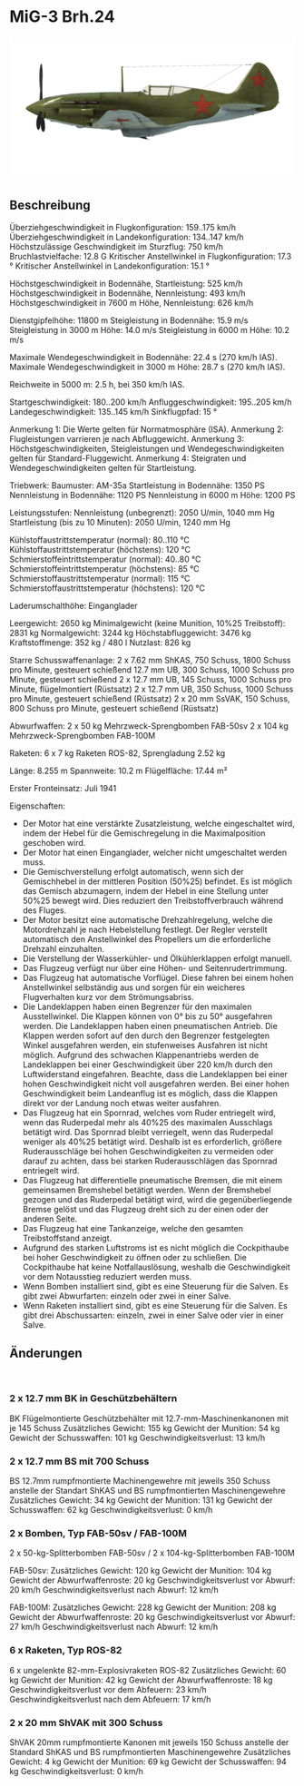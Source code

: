﻿# MiG-3 Brh.24

![mig3s24](../images/mig3s24.png)

## Beschreibung

Überziehgeschwindigkeit in Flugkonfiguration: 159..175 km/h
Überziehgeschwindigkeit in Landekonfiguration: 134..147 km/h
Höchstzulässige Geschwindigkeit im Sturzflug: 750 km/h
Bruchlastvielfache: 12.8 G
Kritischer Anstellwinkel in Flugkonfiguration: 17.3 °
Kritischer Anstellwinkel in Landekonfiguration: 15.1 °

Höchstgeschwindigkeit in Bodennähe, Startleistung: 525 km/h
Höchstgeschwindigkeit in Bodennähe, Nennleistung: 493 km/h
Höchstgeschwindigkeit in 7600 m Höhe, Nennleistung: 626 km/h

Dienstgipfelhöhe: 11800 m
Steigleistung in Bodennähe: 15.9 m/s
Steigleistung in 3000 m Höhe: 14.0 m/s
Steigleistung in 6000 m Höhe: 10.2 m/s

Maximale Wendegeschwindigkeit in Bodennähe: 22.4 s (270 km/h IAS).
Maximale Wendegeschwindigkeit in 3000 m Höhe: 28.7 s (270 km/h IAS).

Reichweite in 5000 m: 2.5 h, bei 350 km/h IAS.

Startgeschwindigkeit: 180..200 km/h
Anfluggeschwindigkeit: 195..205 km/h
Landegeschwindigkeit: 135..145 km/h
Sinkflugpfad: 15 °

Anmerkung 1: Die Werte gelten für Normatmosphäre (ISA).
Anmerkung 2: Flugleistungen varrieren je nach Abfluggewicht.
Anmerkung 3: Höchstgeschwindigkeiten, Steigleistungen und Wendegeschwindigkeiten gelten für Standard-Fluggewicht.
Anmerkung 4: Steigraten und Wendegeschwindigkeiten gelten für Startleistung.

Triebwerk:
Baumuster: AM-35a
Startleistung in Bodennähe: 1350 PS
Nennleistung in Bodennähe: 1120 PS
Nennleistung in 6000 m Höhe: 1200 PS

Leistungsstufen:
Nennleistung (unbegrenzt): 2050 U/min, 1040 mm Hg
Startleistung (bis zu 10 Minuten): 2050 U/min, 1240 mm Hg

Kühlstoffaustrittstemperatur (normal): 80..110 °C
Kühlstoffaustrittstemperatur (höchstens): 120 °C
Schmierstoffeintrittstemperatur (normal): 40..80 °C
Schmierstoffeintrittstemperatur (höchstens): 85 °C
Schmierstoffaustrittstemperatur (normal): 115 °C
Schmierstoffaustrittstemperatur (höchstens): 120 °C

Laderumschalthöhe: Einganglader

Leergewicht: 2650 kg
Minimalgewicht (keine Munition, 10%25 Treibstoff): 2831 kg
Normalgewicht: 3244 kg
Höchstabfluggewicht: 3476 kg
Kraftstoffmenge: 352 kg / 480 l
Nutzlast: 826 kg

Starre Schusswaffenanlage:
2 x 7.62 mm ShKAS, 750 Schuss, 1800 Schuss pro Minute, gesteuert schießend
12.7 mm UB, 300 Schuss, 1000 Schuss pro Minute, gesteuert schießend
2 x 12.7 mm UB, 145 Schuss, 1000 Schuss pro Minute, flügelmontiert (Rüstsatz)
2 x 12.7 mm UB, 350 Schuss, 1000 Schuss pro Minute, gesteuert schießend (Rüstsatz)
2 x 20 mm SsVAK, 150 Schuss, 800 Schuss pro Minute, gesteuert schießend (Rüstsatz)

Abwurfwaffen:
2 x 50 kg Mehrzweck-Sprengbomben FAB-50sv
2 x 104 kg Mehrzweck-Sprengbomben FAB-100M

Raketen:
6 x 7 kg Raketen ROS-82, Sprengladung 2.52 kg

Länge: 8.255 m
Spannweite: 10.2 m
Flügelfläche: 17.44 m²

Erster Fronteinsatz: Juli 1941

Eigenschaften:
- Der Motor hat eine verstärkte Zusatzleistung, welche eingeschaltet wird, indem der Hebel für die Gemischregelung in die Maximalposition geschoben wird.
- Der Motor hat einen Einganglader, welcher nicht umgeschaltet werden muss.
- Die Gemischverstellung erfolgt automatisch, wenn sich der Gemischhebel in der mittleren Position (50%25) befindet. Es ist möglich das Gemisch abzumagern, indem der Hebel in eine Stellung unter 50%25 bewegt wird. Dies reduziert den Treibstoffverbrauch während des Fluges.
- Der Motor besitzt eine automatische Drehzahlregelung, welche die Motordrehzahl je nach Hebelstellung festlegt. Der Regler verstellt automatisch den Anstellwinkel des Propellers um die erforderliche Drehzahl einzuhalten.
- Die Verstellung der Wasserkühler- und Ölkühlerklappen erfolgt manuell.
- Das Flugzeug verfügt nur über eine Höhen- und Seitenrudertrimmung.
- Das Flugzeug hat automatische Vorflügel. Diese fahren bei einem hohen Anstellwinkel selbständig aus und sorgen für ein weicheres Flugverhalten kurz vor dem Strömungsabriss.
- Die Landeklappen haben einen Begrenzer für den maximalen Ausstellwinkel. Die Klappen können von 0° bis zu 50° ausgefahren werden. Die Landeklappen haben einen pneumatischen Antrieb. Die Klappen werden sofort auf den durch den Begrenzer festgelegten Winkel ausgefahren werden, ein stufenweises Ausfahren ist nicht möglich. Aufgrund des schwachen Klappenantriebs werden de Landeklappen bei einer Geschwindigkeit über 220 km/h durch den Luftwiderstand eingefahren. Beachte, dass die Landeklappen bei einer hohen Geschwindigkeit nicht voll ausgefahren werden. Bei einer hohen Geschwindigkeit beim Landeanflug ist es möglich, dass die Klappen direkt vor der Landung noch etwas weiter ausfahren.
- Das Flugzeug hat ein Spornrad, welches vom Ruder entriegelt wird, wenn das Ruderpedal mehr als 40%25 des maximalen Ausschlags betätigt wird. Das Spornrad bleibt verriegelt, wenn das Ruderpedal weniger als 40%25 betätigt wird. Deshalb ist es erforderlich, größere Ruderausschläge bei hohen Geschwindigkeiten zu vermeiden oder darauf zu achten, dass bei starken Ruderausschlägen das Spornrad entriegelt wird.
- Das Flugzeug hat differentielle pneumatische Bremsen, die mit einem gemeinsamen Bremshebel betätigt werden. Wenn der Bremshebel gezogen und das Ruderpedal betätigt wird, wird die gegenüberliegende Bremse gelöst und das Flugzeug dreht sich zu der einen oder der anderen Seite.
- Das Flugzeug hat eine Tankanzeige, welche den gesamten Treibstoffstand anzeigt.
- Aufgrund des starken Luftstroms ist es nicht möglich die Cockpithaube bei hoher Geschwindigkeit zu öffnen oder zu schließen. Die Cockpithaube hat keine Notfallauslösung, weshalb die Geschwindigkeit vor dem Notausstieg reduziert werden muss.
- Wenn Bomben installiert sind, gibt es eine Steuerung für die Salven. Es gibt zwei Abwurfarten: einzeln oder zwei in einer Salve. 
- Wenn Raketen installiert sind, gibt es eine Steuerung für die Salven. Es gibt drei Abschussarten: einzeln, zwei in einer Salve oder vier in einer Salve.

## Änderungen
﻿


### 2 x 12.7 mm BK in Geschützbehältern

BK Flügelmontierte Geschützbehälter mit 12.7-mm-Maschinenkanonen mit je 145 Schuss
Zusätzliches Gewicht: 155 kg
Gewicht der Munition: 54 kg
Gewicht der Schusswaffen: 101 kg
Geschwindigkeitsverlust: 13 km/h﻿


### 2 x 12.7 mm BS mit 700 Schuss

BS 12.7mm rumpfmontierte Machinengewehre mit jeweils 350 Schuss anstelle der Standart ShKAS und BS rumpfmontierten Maschinengewehre
Zusätzliches Gewicht: 34 kg
Gewicht der Munition: 131 kg
Gewicht der Schusswaffen: 62 kg
Geschwindigkeitsverlust: 0 km/h﻿


### 2 x Bomben, Typ FAB-50sv / FAB-100M

2 x 50-kg-Splitterbomben FAB-50sv / 2 x 104-kg-Splitterbomben FAB-100M

FAB-50sv:
Zusätzliches Gewicht: 120 kg
Gewicht der Munition: 104 kg
Gewicht der Abwurfwaffenroste: 20 kg
Geschwindigkeitsverlust vor Abwurf: 20 km/h
Geschwindigkeitsverlust nach Abwurf: 12 km/h

FAB-100M:
Zusätzliches Gewicht: 228 kg
Gewicht der Munition: 208 kg
Gewicht der Abwurfwaffenroste: 20 kg
Geschwindigkeitsverlust vor Abwurf: 27 km/h
Geschwindigkeitsverlust nach Abwurf: 12 km/h﻿


### 6 x Raketen, Typ ROS-82

6 x ungelenkte 82-mm-Explosivraketen ROS-82
Zusätzliches Gewicht: 60 kg
Gewicht der Munition: 42 kg
Gewicht der Abwurfwaffenroste: 18 kg
Geschwindigkeitsverlust vor dem Abfeuern: 23 km/h
Geschwindigkeitsverlust nach dem Abfeuern: 17 km/h﻿


### 2 x 20 mm ShVAK mit 300 Schuss

ShVAK 20mm rumpfmontierte Kanonen mit jeweils 150 Schuss anstelle der Standard ShKAS und BS rumpfmontierten Maschinengewehre
Zusätzliches Gewicht: 4 kg
Gewicht der Munition: 69 kg
Gewicht der Schusswaffen: 94 kg
Geschwindigkeitsverlust: 0 km/h